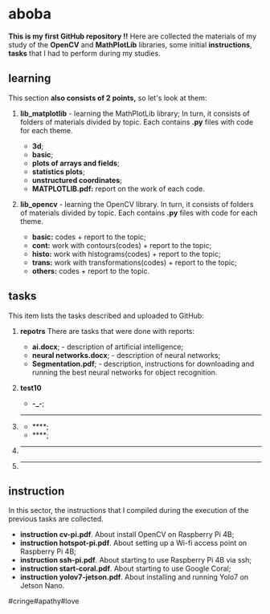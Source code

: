 # aboba
**This is my first GitHub repository !!**
Here are collected the materials of my study of the **OpenCV** and **MathPlotLib** libraries, some initial **instructions**, **tasks** that I had to perform during my studies.

## learning 
This section **also consists of 2 points,** so let's look at them:
1. **lib_matplotlib** - learning the MathPlotLib library;
In turn, it consists of folders of materials divided by topic. Each contains **.py** files with code for each theme.

    - **3d**;
    - **basic**;
    - **plots of arrays and fields**;
    - **statistics plots**;
    - **unstructured coordinates**;
    - **MATPLOTLIB.pdf:** report on the work of each code.
   
2. **lib_opencv** - learning the OpenCV library.
In turn, it consists of folders of materials divided by topic. Each contains **.py** files with code for each theme.
   
    - **basic:** codes + report to the topic;
    - **cont:** work with contours(codes) + report to the topic;
    - **histo:** work with histograms(codes) + report to the topic;
    - **trans:** work with transformations(codes) + report to the topic;
    - **others:** codes + report to the topic.
  
## tasks
This item lists the tasks described and uploaded to GitHub:
1. **repotrs**
There are tasks that were done with reports:
    - **ai.docx**; - description of artificial intelligence; 
    - **neural networks.docx**; - description of neural networks;
    - **Segmentation.pdf**; - description, instructions for downloading and running the best neural networks for object recognition.
   
2. **test10**
    - **-_-**;  
5. ****
    - ****;
    - ****; 
7. ****
8. ****


## instruction
In this sector, the instructions that I compiled during the execution of the previous tasks are collected.

- **instruction cv-pi.pdf**. About install OpenCV on Raspberry Pi 4B;   
- **instruction hotspot-pi.pdf**. About setting up a Wi-fi access point on Raspberry Pi 4B;
- **instruction ssh-pi.pdf**. About starting to use Raspberry Pi 4B via ssh;
- **instruction start-coral.pdf**. About starting to use Google Coral;
- **instruction yolov7-jetson.pdf**. About installing and running Yolo7 on Jetson Nano.



#cringe#apathy#love
